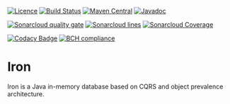 [![Licence](https://img.shields.io/github/license/Axway/iron.svg)](https://www.apache.org/licenses/LICENSE-2.0.html)
[![Build Status](https://travis-ci.com/Axway/iron.svg?branch=master)](https://travis-ci.com/Axway/iron)
[![Maven Central](https://img.shields.io/maven-central/v/io.axway.iron/iron.svg)](https://search.maven.org/#search|ga|1|g:"io.axway.iron")
[![Javadoc](https://javadoc.io/badge/io.axway.iron/iron-api.svg)](https://javadoc.io/doc/io.axway.iron/iron-api)

[![Sonarcloud quality gate](https://sonarcloud.io/api/project_badges/measure?project=io.axway.iron:iron&metric=alert_status)](https://sonarcloud.io/dashboard?id=io.axway.iron:iron)
[![Sonarcloud lines](https://sonarcloud.io/api/project_badges/measure?project=io.axway.iron:iron&metric=ncloc)](https://sonarcloud.io/component_measures/domain/Size?id=io.axway.iron:iron)
[![Sonarcloud Coverage](https://sonarcloud.io/api/project_badges/measure?project=io.axway.iron:iron&metric=coverage)](https://sonarcloud.io/component_measures/metric/coverage/list?id=io.axway.iron:iron)

[![Codacy Badge](https://api.codacy.com/project/badge/Grade/2b62f004dbb84af98f47360f964ea3a6)](https://www.codacy.com/app/xfournet/iron)
[![BCH compliance](https://bettercodehub.com/edge/badge/Axway/iron?branch=master)](https://bettercodehub.com/results/Axway/iron)

# Iron

Iron is a Java in-memory database based on CQRS and object prevalence architecture.
